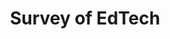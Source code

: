 ---
layout: category
title: "Survey of EdTech"
group: introduction-to-edtech
category: survey-of-edtech
permalink: /introduction-to-edtech/survey-of-edtech
sidebar:
  nav: "side-nav"
---